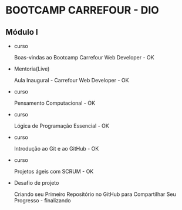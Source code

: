 # BOOTCAMP CARREFOUR - DIO



## Módulo I 

- curso 

  Boas-vindas ao Bootcamp Carrefour Web Developer - OK

- Mentoria(Live)

  Aula Inaugural - Carrefour Web Developer - OK

- curso 

  Pensamento Computacional - OK

- curso 

  Lógica de Programação Essencial - OK

- curso

  Introdução ao Git e ao GitHub - OK

- curso

  Projetos ágeis com SCRUM - OK

- Desafio de projeto

  Criando seu Primeiro Repositório no GitHub para Compartilhar Seu Progresso - finalizando

  